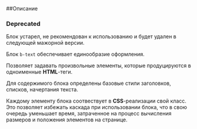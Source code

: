 ##Описание

### Deprecated

Блок устарел, не рекомендован к использованию и будет удален в следующей мажорной версии.

Блок `b-text` обеспечивает единообразие оформления.

Позволяет задавать произвольные элементы, которые продуцируются в одноименные **HTML**-теги.

Для содержимого блока определены базовые стили заголовков, списков, начертания текста.

Каждому элементу блока соотвествует в **CSS**-реализации свой класс. Это позволяет избежать каскада при использовании блока, что в свою очередь уменьшает время, затраченное на процесс вычисления размеров и положения элементов на странице.

